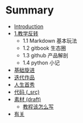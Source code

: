 # Summary

* [Introduction](README.md)
* [1.教学反转](0MOOC/README.md)
   * 1.1 Markdown 基本玩法
   * 1.2 gitbook 生态圈
   * 1.3 github 产品解剖
   * 1.4 python 小记
* [基础旋进](1sTry/README.md)
* [迭代作品](2nDev/README.md)
* [人生首秀](3rDemo/README.md)
* [代码 (_src)](_src/README.md)
* [素材 (draft)](draft/README.md)
   * [教程该怎么写](draft/how2tutorial.md)
* [有关](ABOUT.md)

